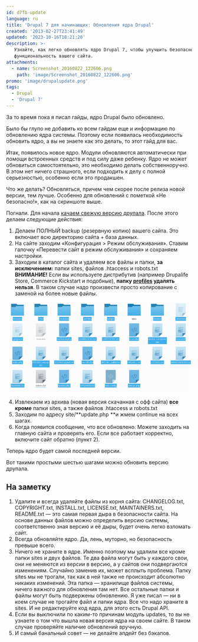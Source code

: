 ```yaml
---
id: d7fb-update
language: ru
title: 'Drupal 7 для начинающих: Обновления ядра Drupal'
created: '2013-02-27T23:41:49'
updated: '2023-10-16T18:21:20'
description: >-
   Узнайте, как легко обновлять ядро Drupal 7, чтобы улучшить безопасность и
   функциональность вашего сайта.
attachments:
  - name: Screenshot_20160822_122606.png
    path: 'image/Screenshot_20160822_122606.png'
promo: 'image/drupalupdate.png'
tags:
  - Drupal
  - 'Drupal 7'
---
```


За то время пока я писал гайды, ядро Drupal было обновлено.

Было бы глупо не добавить ко всем гайдам еще и информацию по обновлению ядра
системы. Поэтому если появилась необходимость обновить ядро, а вы не знаете как
это делать, то этот гайд для вас.

Итак, появилось новое ядро. Модули обновляются автоматически при помощи
встроенных средств и под силу даже ребенку. Ядро не может обновиться
самостоятельно, это необходимо делать собственноручно. В этом нет ничего
страшного, если подходить к делу с полной серьезностью, особенно если это
продакшен.

Что же делать? Обновляться, причем чем скорее после релиза новой версии, тем
лучше. Особенно для обновлений с пометкой «Не безопасно!», как на скриншоте
выше.

Погнали. Для начала [качаем свежую версию друпала](http://drupal.org/start).
После этого делаем следующие действия:

1. Делаем ПОЛНЫЙ backup (резервную копию) вашего сайта. Это включает всю
   директорию сайта + база данных.
2. На сайте заходим «Конфигурация > Режим обслуживания». Ставим галочку
   «Перевести сайт в режим обслуживания» и сохраняем настройки.
3. Заходим в каталог сайта и удаляем все файлы и папки, **за исключением:**
   папки sites, файлов .htaccess и robots.txt  
   **ВНИМАНИЕ!** Если вы используете дистрибутив (например Drupalife Store,
   Commerce Kickstart и подобные), **папку <u>profiles</u> удалять нельзя**. В
   таком случае надо произвести просто копирование с заменой на более новые
   файлы.

![Что удаляем](image/1.png)

4. Извлекаем из архива (новая версия скачанная с офф сайта) **все кроме** папки
   sites, а также файлов .htaccess и robots.txt
5. Заходим по адресу site/**update.php **и жмем continue на всех шагах.
6. Когда появится сообщение, что все обновлено. Можете заходить на главную сайта
   и проверять его. Если все работает корректно, включите сайт обратно (пункт
   2).

Теперь ядро будет самой последней версии.

Вот такими простыми шестью шагами можно обновить версию друпала.

## На заметку

1. Удалите и всегда удаляйте файлы из корня сайта: CHANGELOG.txt, COPYRIGHT.txt,
   INSTALL.txt, LICENSE.txt, MAINTAINERS.txt, README.txt — это самая первая дыра
   в безопасности сайта. На основе данных файлов можно определить версию
   системы, соответственно зная версию и её дыры, будет очень легко взломать
   сайт.
2. Всегда обновляйте ядро. Да, лень, муторно, но безопасность превыше всего.
3. Ничего не храните в ядре. Именно поэтому мы удалили все кроме папки sites и
   двух файлов. Те два файла могут быть у каждого свои, они не меняются из
   версии в версию, а у сайтов они подвергаются изменениям. Случайно заменив их,
   может всплыть проблема. Папку sites мы не трогали, так как в ней также не
   происходит абсолютно никаких изменений. Эта папка — хранилище файлов системы,
   ничего важного для обновления там нет. Все остальные папки и файлы могут быть
   подвержены обновлению. Я уже писал — ни в коем случае не трогайте файл и
   папки ядра. Все что надо храните в sites. И не редактируйте код ядра, для
   этого есть Drupal API.
4. Если вы выключили по каким-то причинам модуль updates, то вы не узнаете о том
   что вышла новая версия ядра на своем сайте. В таком случае проверяйте наличие
   обновлений вручную.
5. И самый банальный совет — не делайте апдейт без бэкапов.
